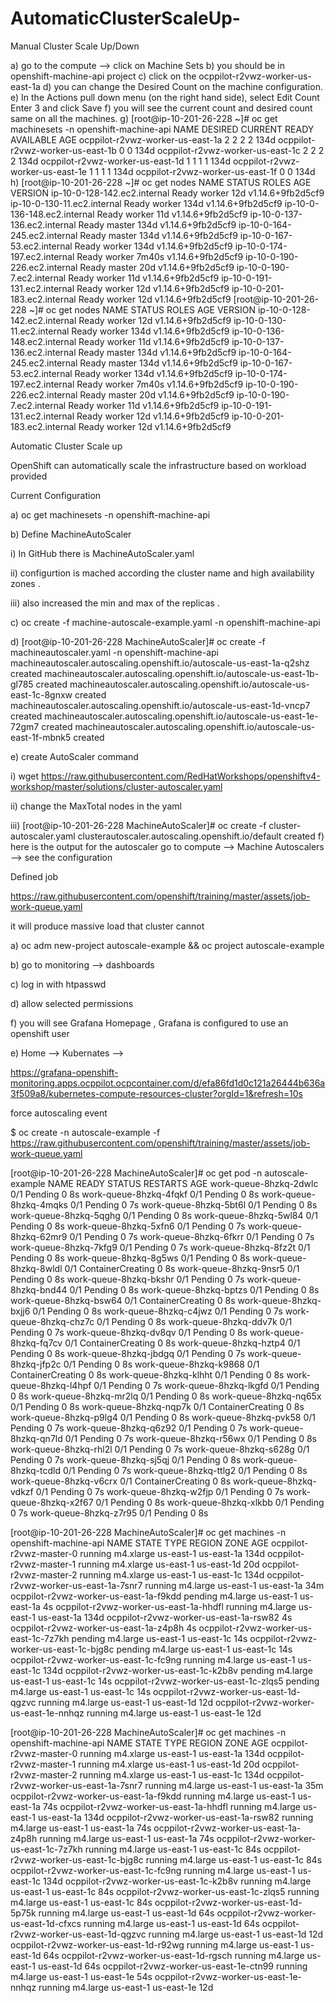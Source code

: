 # AutomaticClusterScaleUp-
Manual Cluster Scale Up/Down 

a) go to the compute --> click on Machine Sets 
b) you should be in openshift-machine-api project 
c) click on the ocppilot-r2vwz-worker-us-east-1a 
d) you can change the Desired Count on the  machine configuration.
e) In the Actions pull down menu (on the right hand side), select Edit Count
   Enter 3 and click Save
f) you will see the current count  and desired count same on all the machines. 
g)    [root@ip-10-201-26-228 ~]# oc get machinesets -n openshift-machine-api
        NAME                               DESIRED   CURRENT   READY   AVAILABLE   AGE
        ocppilot-r2vwz-worker-us-east-1a   2         2         2       2           134d
        ocppilot-r2vwz-worker-us-east-1b   0         0                             134d
        ocppilot-r2vwz-worker-us-east-1c   2         2         2       2           134d
        ocppilot-r2vwz-worker-us-east-1d   1         1         1       1           134d
        ocppilot-r2vwz-worker-us-east-1e   1         1         1       1           134d
        ocppilot-r2vwz-worker-us-east-1f   0         0                             134d
h)  [root@ip-10-201-26-228 ~]# oc get nodes
        NAME                           STATUS   ROLES    AGE     VERSION
        ip-10-0-128-142.ec2.internal   Ready    worker   12d     v1.14.6+9fb2d5cf9
        ip-10-0-130-11.ec2.internal    Ready    worker   134d    v1.14.6+9fb2d5cf9
        ip-10-0-136-148.ec2.internal   Ready    worker   11d     v1.14.6+9fb2d5cf9
        ip-10-0-137-136.ec2.internal   Ready    master   134d    v1.14.6+9fb2d5cf9
        ip-10-0-164-245.ec2.internal   Ready    master   134d    v1.14.6+9fb2d5cf9
        ip-10-0-167-53.ec2.internal    Ready    worker   134d    v1.14.6+9fb2d5cf9
        ip-10-0-174-197.ec2.internal   Ready    worker   7m40s   v1.14.6+9fb2d5cf9
        ip-10-0-190-226.ec2.internal   Ready    master   20d     v1.14.6+9fb2d5cf9
        ip-10-0-190-7.ec2.internal     Ready    worker   11d     v1.14.6+9fb2d5cf9
        ip-10-0-191-131.ec2.internal   Ready    worker   12d     v1.14.6+9fb2d5cf9
        ip-10-0-201-183.ec2.internal   Ready    worker   12d     v1.14.6+9fb2d5cf9
        [root@ip-10-201-26-228 ~]# oc get nodes
        NAME                           STATUS   ROLES    AGE     VERSION
        ip-10-0-128-142.ec2.internal   Ready    worker   12d     v1.14.6+9fb2d5cf9
        ip-10-0-130-11.ec2.internal    Ready    worker   134d    v1.14.6+9fb2d5cf9
        ip-10-0-136-148.ec2.internal   Ready    worker   11d     v1.14.6+9fb2d5cf9
        ip-10-0-137-136.ec2.internal   Ready    master   134d    v1.14.6+9fb2d5cf9
        ip-10-0-164-245.ec2.internal   Ready    master   134d    v1.14.6+9fb2d5cf9
        ip-10-0-167-53.ec2.internal    Ready    worker   134d    v1.14.6+9fb2d5cf9
        ip-10-0-174-197.ec2.internal   Ready    worker   7m40s   v1.14.6+9fb2d5cf9
        ip-10-0-190-226.ec2.internal   Ready    master   20d     v1.14.6+9fb2d5cf9
        ip-10-0-190-7.ec2.internal     Ready    worker   11d     v1.14.6+9fb2d5cf9
        ip-10-0-191-131.ec2.internal   Ready    worker   12d     v1.14.6+9fb2d5cf9
        ip-10-0-201-183.ec2.internal   Ready    worker   12d     v1.14.6+9fb2d5cf9

Automatic Cluster Scale up 

OpenShift can automatically scale the infrastructure based on workload provided  

Current Configuration 

a) oc get machinesets -n openshift-machine-api

b) Define MachineAutoScaler 

   i) In GitHub there is MachineAutoScaler.yaml 

   ii) configurtion is mached according the cluster name and high availability zones . 

   iii) also increased the min and max of the replicas . 

c) oc create -f machine-autoscale-example.yaml -n openshift-machine-api 

d) [root@ip-10-201-26-228 MachineAutoScaler]# oc create -f machineautoscaler.yaml -n openshift-machine-api
            machineautoscaler.autoscaling.openshift.io/autoscale-us-east-1a-q2shz created
            machineautoscaler.autoscaling.openshift.io/autoscale-us-east-1b-gl785 created
            machineautoscaler.autoscaling.openshift.io/autoscale-us-east-1c-8gnxw created
            machineautoscaler.autoscaling.openshift.io/autoscale-us-east-1d-vncp7 created
            machineautoscaler.autoscaling.openshift.io/autoscale-us-east-1e-72gm7 created
            machineautoscaler.autoscaling.openshift.io/autoscale-us-east-1f-mbnk5 created

e) create AutoScaler command 

   i) wget https://raw.githubusercontent.com/RedHatWorkshops/openshiftv4-workshop/master/solutions/cluster-autoscaler.yaml

   ii) change the MaxTotal nodes in the  yaml 

   iii) [root@ip-10-201-26-228 MachineAutoScaler]# oc create -f cluster-autoscaler.yaml
              clusterautoscaler.autoscaling.openshift.io/default created
f)  here is the output for the autoscaler 
      go to compute --> Machine Autoscalers --> see the configuration 

Defined job 

https://raw.githubusercontent.com/openshift/training/master/assets/job-work-queue.yaml

it will produce massive load that cluster cannot  

a) oc adm new-project autoscale-example && oc project autoscale-example 

b) go to monitoring --> dashboards 

c) log in with htpasswd 

d) allow selected permissions  

f) you will see Grafana Homepage , Grafana is configured to use an openshift  user 

e) Home --> Kubernates --> 

https://grafana-openshift-monitoring.apps.ocppilot.ocpcontainer.com/d/efa86fd1d0c121a26444b636a3f509a8/kubernetes-compute-resources-cluster?orgId=1&refresh=10s

force autoscaling event 

$ oc create -n autoscale-example -f https://raw.githubusercontent.com/openshift/training/master/assets/job-work-queue.yaml


[root@ip-10-201-26-228 MachineAutoScaler]# oc get pod -n autoscale-example
NAME                     READY   STATUS              RESTARTS   AGE
work-queue-8hzkq-2dwlc   0/1     Pending             0          8s
work-queue-8hzkq-4fqkf   0/1     Pending             0          8s
work-queue-8hzkq-4mqks   0/1     Pending             0          7s
work-queue-8hzkq-5bt6l   0/1     Pending             0          8s
work-queue-8hzkq-5qghg   0/1     Pending             0          8s
work-queue-8hzkq-5wl84   0/1     Pending             0          8s
work-queue-8hzkq-5xfn6   0/1     Pending             0          7s
work-queue-8hzkq-62mr9   0/1     Pending             0          7s
work-queue-8hzkq-6fkrr   0/1     Pending             0          7s
work-queue-8hzkq-7kfg9   0/1     Pending             0          7s
work-queue-8hzkq-8fz2t   0/1     Pending             0          8s
work-queue-8hzkq-8g5ws   0/1     Pending             0          8s
work-queue-8hzkq-8wldl   0/1     ContainerCreating   0          8s
work-queue-8hzkq-9nsr5   0/1     Pending             0          8s
work-queue-8hzkq-bkshr   0/1     Pending             0          7s
work-queue-8hzkq-bnd44   0/1     Pending             0          8s
work-queue-8hzkq-bptzs   0/1     Pending             0          8s
work-queue-8hzkq-bsw64   0/1     ContainerCreating   0          8s
work-queue-8hzkq-bxjj6   0/1     Pending             0          8s
work-queue-8hzkq-c4jwz   0/1     Pending             0          7s
work-queue-8hzkq-chz7c   0/1     Pending             0          8s
work-queue-8hzkq-ddv7k   0/1     Pending             0          7s
work-queue-8hzkq-dv8qv   0/1     Pending             0          8s
work-queue-8hzkq-fq7cv   0/1     ContainerCreating   0          8s
work-queue-8hzkq-hztp4   0/1     Pending             0          8s
work-queue-8hzkq-jbdgq   0/1     Pending             0          7s
work-queue-8hzkq-jfp2c   0/1     Pending             0          8s
work-queue-8hzkq-k9868   0/1     ContainerCreating   0          8s
work-queue-8hzkq-klhht   0/1     Pending             0          8s
work-queue-8hzkq-l4hpf   0/1     Pending             0          7s
work-queue-8hzkq-lkgfd   0/1     Pending             0          8s
work-queue-8hzkq-mr2lq   0/1     Pending             0          8s
work-queue-8hzkq-nq65x   0/1     Pending             0          8s
work-queue-8hzkq-nqp7k   0/1     ContainerCreating   0          8s
work-queue-8hzkq-p9lg4   0/1     Pending             0          8s
work-queue-8hzkq-pvk58   0/1     Pending             0          7s
work-queue-8hzkq-q6z92   0/1     Pending             0          7s
work-queue-8hzkq-qn7ld   0/1     Pending             0          7s
work-queue-8hzkq-r56wx   0/1     Pending             0          8s
work-queue-8hzkq-rhl2l   0/1     Pending             0          7s
work-queue-8hzkq-s628g   0/1     Pending             0          7s
work-queue-8hzkq-sj5qj   0/1     Pending             0          8s
work-queue-8hzkq-tcdld   0/1     Pending             0          7s
work-queue-8hzkq-ttlg2   0/1     Pending             0          8s
work-queue-8hzkq-v6crx   0/1     ContainerCreating   0          8s
work-queue-8hzkq-vdkzf   0/1     Pending             0          7s
work-queue-8hzkq-w2fjp   0/1     Pending             0          7s
work-queue-8hzkq-x2f67   0/1     Pending             0          8s
work-queue-8hzkq-xlkbb   0/1     Pending             0          7s
work-queue-8hzkq-z7r95   0/1     Pending             0          8s


[root@ip-10-201-26-228 MachineAutoScaler]# oc get machines -n openshift-machine-api
NAME                                     STATE     TYPE        REGION      ZONE         AGE
ocppilot-r2vwz-master-0                  running   m4.xlarge   us-east-1   us-east-1a   134d
ocppilot-r2vwz-master-1                  running   m4.xlarge   us-east-1   us-east-1d   20d
ocppilot-r2vwz-master-2                  running   m4.xlarge   us-east-1   us-east-1c   134d
ocppilot-r2vwz-worker-us-east-1a-7snr7   running   m4.large    us-east-1   us-east-1a   34m
ocppilot-r2vwz-worker-us-east-1a-f9kdd   pending   m4.large    us-east-1   us-east-1a   4s
ocppilot-r2vwz-worker-us-east-1a-hhdfl   running   m4.large    us-east-1   us-east-1a   134d
ocppilot-r2vwz-worker-us-east-1a-rsw82                                                  4s
ocppilot-r2vwz-worker-us-east-1a-z4p8h                                                  4s
ocppilot-r2vwz-worker-us-east-1c-7z7kh   pending   m4.large    us-east-1   us-east-1c   14s
ocppilot-r2vwz-worker-us-east-1c-bjg8c   pending   m4.large    us-east-1   us-east-1c   14s
ocppilot-r2vwz-worker-us-east-1c-fc9ng   running   m4.large    us-east-1   us-east-1c   134d
ocppilot-r2vwz-worker-us-east-1c-k2b8v   pending   m4.large    us-east-1   us-east-1c   14s
ocppilot-r2vwz-worker-us-east-1c-zlqs5   pending   m4.large    us-east-1   us-east-1c   14s
ocppilot-r2vwz-worker-us-east-1d-qgzvc   running   m4.large    us-east-1   us-east-1d   12d
ocppilot-r2vwz-worker-us-east-1e-nnhqz   running   m4.large    us-east-1   us-east-1e   12d


[root@ip-10-201-26-228 MachineAutoScaler]# oc get machines -n openshift-machine-api
NAME                                     STATE     TYPE        REGION      ZONE         AGE
ocppilot-r2vwz-master-0                  running   m4.xlarge   us-east-1   us-east-1a   134d
ocppilot-r2vwz-master-1                  running   m4.xlarge   us-east-1   us-east-1d   20d
ocppilot-r2vwz-master-2                  running   m4.xlarge   us-east-1   us-east-1c   134d
ocppilot-r2vwz-worker-us-east-1a-7snr7   running   m4.large    us-east-1   us-east-1a   35m
ocppilot-r2vwz-worker-us-east-1a-f9kdd   running   m4.large    us-east-1   us-east-1a   74s
ocppilot-r2vwz-worker-us-east-1a-hhdfl   running   m4.large    us-east-1   us-east-1a   134d
ocppilot-r2vwz-worker-us-east-1a-rsw82   running   m4.large    us-east-1   us-east-1a   74s
ocppilot-r2vwz-worker-us-east-1a-z4p8h   running   m4.large    us-east-1   us-east-1a   74s
ocppilot-r2vwz-worker-us-east-1c-7z7kh   running   m4.large    us-east-1   us-east-1c   84s
ocppilot-r2vwz-worker-us-east-1c-bjg8c   running   m4.large    us-east-1   us-east-1c   84s
ocppilot-r2vwz-worker-us-east-1c-fc9ng   running   m4.large    us-east-1   us-east-1c   134d
ocppilot-r2vwz-worker-us-east-1c-k2b8v   running   m4.large    us-east-1   us-east-1c   84s
ocppilot-r2vwz-worker-us-east-1c-zlqs5   running   m4.large    us-east-1   us-east-1c   84s
ocppilot-r2vwz-worker-us-east-1d-5p75k   running   m4.large    us-east-1   us-east-1d   64s
ocppilot-r2vwz-worker-us-east-1d-cfxcs   running   m4.large    us-east-1   us-east-1d   64s
ocppilot-r2vwz-worker-us-east-1d-qgzvc   running   m4.large    us-east-1   us-east-1d   12d
ocppilot-r2vwz-worker-us-east-1d-r92wg   running   m4.large    us-east-1   us-east-1d   64s
ocppilot-r2vwz-worker-us-east-1d-rgsch   running   m4.large    us-east-1   us-east-1d   64s
ocppilot-r2vwz-worker-us-east-1e-ctn99   running   m4.large    us-east-1   us-east-1e   54s
ocppilot-r2vwz-worker-us-east-1e-nnhqz   running   m4.large    us-east-1   us-east-1e   12d


